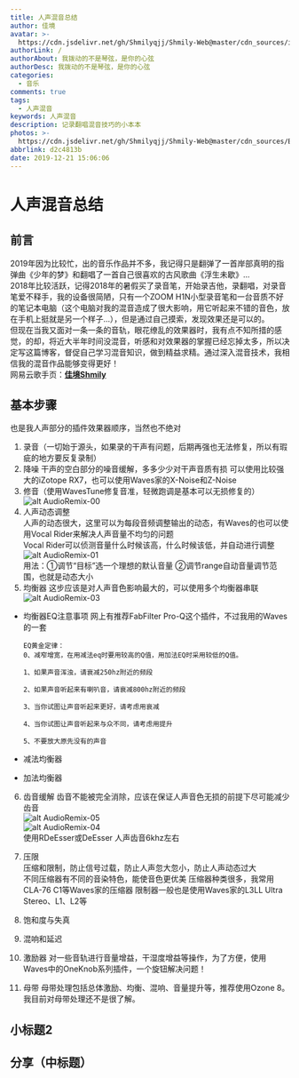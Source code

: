 ```yaml
---
title: 人声混音总结
author: 佳境
avatar: >-
  https://cdn.jsdelivr.net/gh/Shmilyqjj/Shmily-Web@master/cdn_sources/img/custom/avatar.jpg
authorLink: /
authorAbout: 我拨动的不是琴弦，是你的心弦
authorDesc: 我拨动的不是琴弦，是你的心弦
categories:
  - 音乐
comments: true
tags:
  - 人声混音
keywords: 人声混音
description: 记录翻唱混音技巧的小本本
photos: >-
  https://cdn.jsdelivr.net/gh/Shmilyqjj/Shmily-Web@master/cdn_sources/Blog_Images/AudioRemix/AudioRemix-cover.jpg
abbrlink: d2c4813b
date: 2019-12-21 15:06:06
---
```

# 人声混音总结  

## 前言  
2019年因为比较忙，出的音乐作品并不多，我记得只是翻弹了一首岸部真明的指弹曲《少年的梦》和翻唱了一首自己很喜欢的古风歌曲《浮生未歇》...  
2018年比较活跃，记得2018年的暑假买了录音笔，开始录吉他，录翻唱，对录音笔爱不释手，我的设备很简陋，只有一个ZOOM H1N小型录音笔和一台音质不好的笔记本电脑（这个电脑对我的混音造成了很大影响，用它听起来不错的音色，放在手机上挺就是另一个样子...），但是通过自己摸索，发现效果还是可以的。  
但现在当我又面对一条一条的音轨，眼花缭乱的效果器时，我有点不知所措的感觉，的却，将近大半年时间没混音，听感和对效果器的掌握已经忘掉太多，所以决定写这篇博客，督促自己学习混音知识，做到精益求精。通过深入混音技术，我相信我的混音作品能够变得更好！  
网易云歌手页：**[佳境Shmily](https://music.163.com/#/user/home?id=318926152)**

## 基本步骤  
也是我人声部分的插件效果器顺序，当然也不绝对
1. 录音（一切始于源头，如果录的干声有问题，后期再强也无法修复，所以有瑕疵的地方要反复录制）
2. 降噪
干声的空白部分的噪音缓解，多多少少对干声音质有损
可以使用比较强大的iZotope RX7，也可以使用Waves家的X-Noise和Z-Noise  
3. 修音（使用WavesTune修复音准，轻微跑调是基本可以无损修复的）  
![alt AudioRemix-00](https://cdn.jsdelivr.net/gh/Shmilyqjj/Shmily-Web@master/cdn_sources/Blog_Images/AudioRemix/AudioRemix-00.JPG)  
4. 人声动态调整  
人声的动态很大，这里可以为每段音频调整输出的动态，有Waves的也可以使用Vocal Rider来解决人声音量不均匀的问题  
Vocal Rider可以侦测音量什么时候该高，什么时候该低，并自动进行调整
![alt AudioRemix-01](https://cdn.jsdelivr.net/gh/Shmilyqjj/Shmily-Web@master/cdn_sources/Blog_Images/AudioRemix/AudioRemix-01.JPG)  
用法：①调节“目标”选一个理想的默认音量 ②调节range自动音量调节范围，也就是动态大小  
5. 均衡器
这步应该是对人声音色影响最大的，可以使用多个均衡器串联  
![alt AudioRemix-03](https://cdn.jsdelivr.net/gh/Shmilyqjj/Shmily-Web@master/cdn_sources/Blog_Images/AudioRemix/AudioRemix-03.JPG)  
  * 均衡器EQ注意事项
    网上有推荐FabFilter Pro-Q这个插件，不过我用的Waves的一套  
    ```text
    EQ黄金定律：
    0、减窄增宽，在用减法eq时要用较高的Q值，用加法EQ时采用较低的Q值。
    
    1、如果声音浑浊，请衰减250hz附近的频段
    
    2、如果声音听起来有喇叭音，请衰减800hz附近的频段
    
    3、当你试图让声音听起来更好，请考虑用衰减
    
    4、当你试图让声音听起来与众不同，请考虑用提升
    
    5、不要放大原先没有的声音
    ```  

  * 减法均衡器
    
  * 加法均衡器

6. 齿音缓解
齿音不能被完全消除，应该在保证人声音色无损的前提下尽可能减少齿音  
![alt AudioRemix-05](https://cdn.jsdelivr.net/gh/Shmilyqjj/Shmily-Web@master/cdn_sources/Blog_Images/AudioRemix/AudioRemix-05.JPG)  
![alt AudioRemix-04](https://cdn.jsdelivr.net/gh/Shmilyqjj/Shmily-Web@master/cdn_sources/Blog_Images/AudioRemix/AudioRemix-04.JPG)  
使用RDeEsser或DeEsser 人声齿音6khz左右

7. 压限  
压缩和限制，防止信号过载，防止人声忽大忽小，防止人声动态过大  
不同压缩器有不同的音染特色，能使音色更优美
压缩器种类很多，我常用CLA-76 C1等Waves家的压缩器
限制器一般也是使用Waves家的L3LL Ultra Stereo、L1、L2等

8. 饱和度与失真  

9. 混响和延迟

10. 激励器
对一些音轨进行音量增益，干湿度增益等操作，为了方便，使用Waves中的OneKnob系列插件，一个旋钮解决问题！

11. 母带
母带处理包括总体激励、均衡、混响、音量提升等，推荐使用Ozone 8。我目前对母带处理还不是很了解。


## 小标题2  




## 分享（中标题） 
